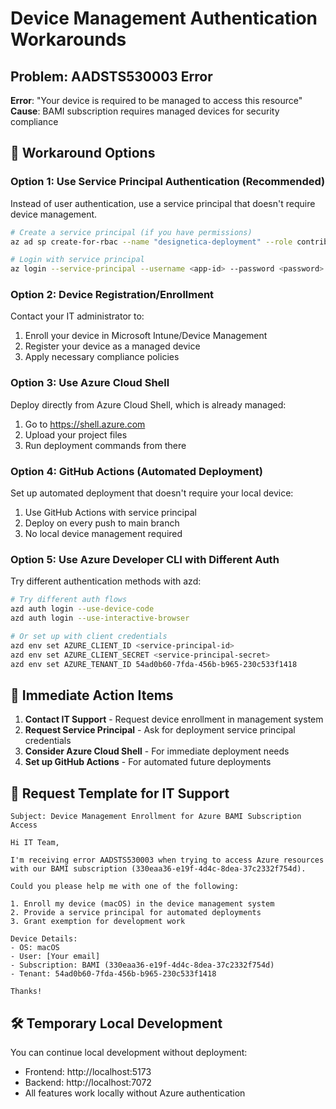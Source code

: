 # Device Management Authentication Workarounds

## Problem: AADSTS530003 Error

**Error**: "Your device is required to be managed to access this resource"
**Cause**: BAMI subscription requires managed devices for security compliance

## 🔧 Workaround Options

### Option 1: Use Service Principal Authentication (Recommended)

Instead of user authentication, use a service principal that doesn't require device management.

```bash
# Create a service principal (if you have permissions)
az ad sp create-for-rbac --name "designetica-deployment" --role contributor --scopes /subscriptions/330eaa36-e19f-4d4c-8dea-37c2332f754d

# Login with service principal
az login --service-principal --username <app-id> --password <password> --tenant 54ad0b60-7fda-456b-b965-230c533f1418
```

### Option 2: Device Registration/Enrollment

Contact your IT administrator to:

1. Enroll your device in Microsoft Intune/Device Management
2. Register your device as a managed device
3. Apply necessary compliance policies

### Option 3: Use Azure Cloud Shell

Deploy directly from Azure Cloud Shell, which is already managed:

1. Go to https://shell.azure.com
2. Upload your project files
3. Run deployment commands from there

### Option 4: GitHub Actions (Automated Deployment)

Set up automated deployment that doesn't require your local device:

1. Use GitHub Actions with service principal
2. Deploy on every push to main branch
3. No local device management required

### Option 5: Use Azure Developer CLI with Different Auth

Try different authentication methods with azd:

```bash
# Try different auth flows
azd auth login --use-device-code
azd auth login --use-interactive-browser

# Or set up with client credentials
azd env set AZURE_CLIENT_ID <service-principal-id>
azd env set AZURE_CLIENT_SECRET <service-principal-secret>
azd env set AZURE_TENANT_ID 54ad0b60-7fda-456b-b965-230c533f1418
```

## 🚨 Immediate Action Items

1. **Contact IT Support** - Request device enrollment in management system
2. **Request Service Principal** - Ask for deployment service principal credentials
3. **Consider Azure Cloud Shell** - For immediate deployment needs
4. **Set up GitHub Actions** - For automated future deployments

## 📧 Request Template for IT Support

```
Subject: Device Management Enrollment for Azure BAMI Subscription Access

Hi IT Team,

I'm receiving error AADSTS530003 when trying to access Azure resources with our BAMI subscription (330eaa36-e19f-4d4c-8dea-37c2332f754d).

Could you please help me with one of the following:

1. Enroll my device (macOS) in the device management system
2. Provide a service principal for automated deployments
3. Grant exemption for development work

Device Details:
- OS: macOS
- User: [Your email]
- Subscription: BAMI (330eaa36-e19f-4d4c-8dea-37c2332f754d)
- Tenant: 54ad0b60-7fda-456b-b965-230c533f1418

Thanks!
```

## 🛠️ Temporary Local Development

You can continue local development without deployment:

- Frontend: http://localhost:5173
- Backend: http://localhost:7072
- All features work locally without Azure authentication
